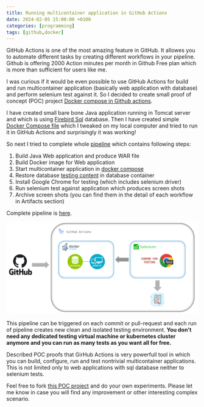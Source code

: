 ```yaml
---
title: Running multicontainer application in GitHub Actions
date: 2024-02-05 15:00:00 +0100
categories: [programming]
tags: [github,docker]
---
```


GitHub Actions is one of the most amazing feature in GitHub. It allowes you to automate different tasks by creating different workflows in your pipeline. Github is offering 2000 Action minutes per month in Github Free plan which is more than sufficient for users like me.

I was curious if it would be even possible to use GitHub Actions for build and run multicontainer application (basically web application with database) and perform selenium test against it. So I decided to create small proof of concept (POC) project [Docker compose in Github actions](https://github.com/berk76/docker-compose-in-gha-poc).

I have created small bare bone Java application running in Tomcat server and which is using [Firebird Sql](https://firebirdsql.org/) database. Then I have created simple [Docker Compose file](https://github.com/berk76/docker-compose-in-gha-poc/blob/master/docker-compose/poc.yml) which I tweaked on my local computer and tried to run it in GitHub Actions and surprisingly it was working!

So next I tried to complete whole [pipeline](https://github.com/berk76/docker-compose-in-gha-poc/blob/master/.github/workflows/build.yml) which contains following steps:

1. Build Java Web application and produce WAR file
1. Build Docker image for Web application
1. Start multicontainer application in [docker compose](https://github.com/berk76/docker-compose-in-gha-poc/blob/master/docker-compose/poc.yml)
1. Restore database [testing content](https://github.com/berk76/docker-compose-in-gha-poc/blob/master/db-schema/database.sql) in database container
1. Install Google Chrome for testing (which includes selenium driver)
1. Run selenium test against application which produces screen shots
1. Archive screen shots (you can find them in the detail of each workflow in Artifacts section)

Complete pipeline is [here](https://github.com/berk76/docker-compose-in-gha-poc/blob/master/.github/workflows/build.yml).

![Docker compose in Github actions POC](https://raw.githubusercontent.com/berk76/docker-compose-in-gha-poc/master/pic1.png)

This pipeline can be triggered on each commit or pull-request and each run of pipeline creates new clean and isolated testing environment. __You don't need any dedicated testing virtual machine or kubernetes cluster anymore and you can run as many tests as you want all for free.__

Described POC proofs that GirHub Actions is very powerfull tool in which you can build, configure, run and test nontrivial multicontainer applications. This is not limited only to web applications with sql database neither to selenium tests.

Feel free to fork [this POC project](https://github.com/berk76/docker-compose-in-gha-poc) and do your own experiments. Please let me know in case you will find any improvement or other interesting complex scenario.
